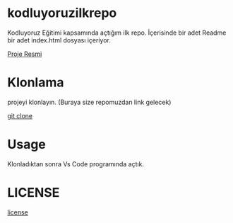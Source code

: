# kodluyoruzilkrepo
Kodluyoruz Eğitimi kapsamında açtığım ilk repo. İçerisinde bir adet Readme bir adet index.html dosyası içeriyor.

[Proje Resmi](https://github.com/kadirekenn/kodluyoruzilkrepo/blob/main/img.png)

# Klonlama
projeyi klonlayın. (Buraya size repomuzdan link gelecek)

[git clone](https://github.com/kadirekenn/kodluyoruzilkrepo.git)

# Usage
Klonladıktan sonra Vs Code programında açtık.

# LICENSE

[license](https://github.com/kadirekenn/kodluyoruzilkrepo/blob/main/LICENSE)




